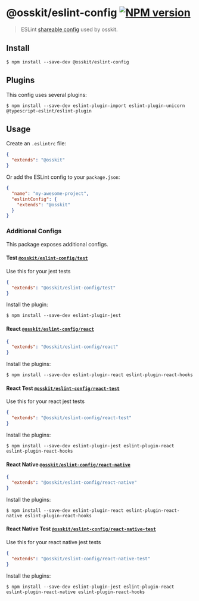 # @osskit/eslint-config [![NPM version](https://img.shields.io/npm/v/@osskit/eslint-config.svg)](https://www.npmjs.com/package/@osskit/eslint-config)

> ESLint [shareable config](http://eslint.org/docs/developer-guide/shareable-configs.html) used by osskit.

## Install

```
$ npm install --save-dev @osskit/eslint-config
```

## Plugins

This config uses several plugins:

```
$ npm install --save-dev eslint-plugin-import eslint-plugin-unicorn @typescript-eslint/eslint-plugin
```

## Usage

Create an `.eslintrc` file:

```json
{
  "extends": "@osskit"
}
```

Or add the ESLint config to your `package.json`:

```json
{
  "name": "my-awesome-project",
  "eslintConfig": {
    "extends": "@osskit"
  }
}
```

### Additional Configs

This package exposes additional configs.

#### Test [`@osskit/eslint-config/test`](test.json)

Use this for your jest tests

```json
{
  "extends": "@osskit/eslint-config/test"
}
```

Install the plugin:

```
$ npm install --save-dev eslint-plugin-jest
```

#### React [`@osskit/eslint-config/react`](react.json)

```json
{
  "extends": "@osskit/eslint-config/react"
}
```

Install the plugins:

```
$ npm install --save-dev eslint-plugin-react eslint-plugin-react-hooks
```

#### React Test [`@osskit/eslint-config/react-test`](react-test.json)

Use this for your react jest tests

```json
{
  "extends": "@osskit/eslint-config/react-test"
}
```

Install the plugins:

```
$ npm install --save-dev eslint-plugin-jest eslint-plugin-react eslint-plugin-react-hooks
```

#### React Native [`@osskit/eslint-config/react-native`](react-native.json)

```json
{
  "extends": "@osskit/eslint-config/react-native"
}
```

Install the plugins:

```
$ npm install --save-dev eslint-plugin-react eslint-plugin-react-native eslint-plugin-react-hooks
```

#### React Native Test [`@osskit/eslint-config/react-native-test`](react-native-test.json)

Use this for your react native jest tests

```json
{
  "extends": "@osskit/eslint-config/react-native-test"
}
```

Install the plugins:

```
$ npm install --save-dev eslint-plugin-jest eslint-plugin-react eslint-plugin-react-native eslint-plugin-react-hooks
```